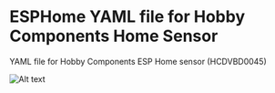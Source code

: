 # ESPHome YAML file for Hobby Components Home Sensor
YAML file for Hobby Components ESP Home sensor (HCDVBD0045)

![Alt text](https://hobbycomponents.com/images/forum/ESP8266/HCDVBD0045/HCDVBD0045_1_1024.jpg "Home sensor image")

